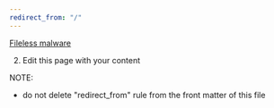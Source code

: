 ```yaml
---
redirect_from: "/"
---
```


[Fileless malware](https://fuu32.github.io/Fileless_malware.md)

2) Edit this page with your content


NOTE:
- do not delete "redirect_from" rule from the front matter of this file
